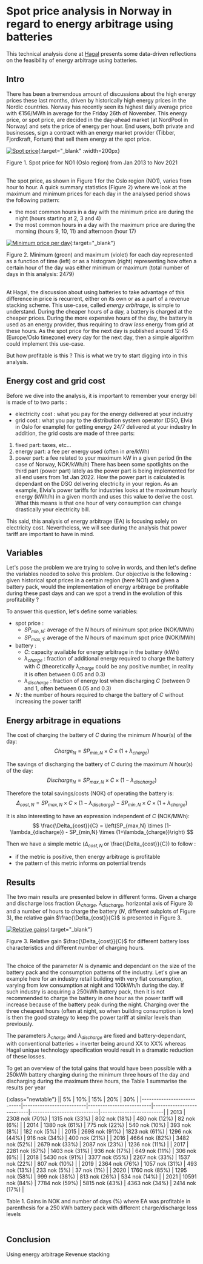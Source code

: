 # Spot price analysis in Norway in regard to energy arbitrage using batteries

This technical analysis done at [Hagal](www.hagal.com) presents some data-driven reflections on the feasibility of energy arbitrage using batteries. 

## Intro

There has been a tremendous amount of discussions about the high energy prices these last months, driven by historically high energy prices in the Nordic countries. Norway has recently seen its highest daily average price with €156/MWh in average for the Friday 26th of November. This energy price, or spot price, are decided in the day-ahead market (at NordPool in Norway) and sets the price of energy per hour. End users, both private and businesses, sign a contract with an energy market provider (Tibber, Fjordkraft, Fortum) that sell them energy at the spot price.

[![Spot price](/images/2021-12-01-battery-spot-price/spot_price.png)](/images/2021-12-01-battery-spot-price/spot_price.png){:target="_blank" :width=200px}
<figcaption>Figure 1. Spot price for NO1 (Oslo region) from Jan 2013 to Nov 2021</figcaption>
<br/>

The spot price, as shown in Figure 1 for the Oslo region (NO1), varies from hour to hour. A quick summary statistics (Figure 2) where we look at the maximum and minimum prices for each day in the analysed period shows the following pattern:
 - the most common hours in a day with the minimum price are during the night (hours starting at 2, 3 and 4) 
 - the most common hours in a day with the maximum price are during the morning (hours 9, 10, 11) and afternoon (hour 17)

[![Minimum price per day](/images/2021-12-01-battery-spot-price/minimum_maximum_spot_price_day.png)](/images/2021-12-01-battery-spot-price/minimum_maximum_spot_price_day.png){:target="_blank"}
<figcaption>Figure 2. Minimum (green) and maximum (violet) for each day represented as a function of time (left) or as a histogram (right) representing how often a certain hour of the day was either minimum or maximum (total number of days in this analysis: 2479)</figcaption>
<br/>

At Hagal, the discussion about using batteries to take advantage of this difference in price is recurrent, either on its own or as a part of a revenue stacking scheme. This use-case, called *energy arbitrage*, is simple to understand. During the cheaper hours of a day, a battery is charged at the cheaper prices. During the more expensive hours of the day, the battery is used as an energy provider, thus requiring to draw *less* energy from grid at these hours.
As the spot price for the next day is published around 12:45 (Europe/Oslo timezone) every day for the next day, then a simple algorithm could implement this use-case. 

But how profitable is this ? This is what we try to start digging into in this analysis.

## Energy cost and grid cost

Before we dive into the analysis, it is important to remember your energy bill is made of to two parts : 
 - electricity cost : what you pay for the energy delivered at your industry
 - grid cost : what you pay to the distribution system operator (DSO, Elvia in Oslo for example) for getting energy 24/7 delivered at your industry
In addition, the grid costs are made of three parts:
 1. fixed part: taxes, etc...
 2. energy part: a fee per energy used (often in øre/kWh) 
 3. power part: a fee related to your maximum kW in a given period (in the case of Norway, NOK/kWh/h)
There has been some spotlights on the third part (power part) lately as the power part is being implemented for all end users from 1st Jan 2022. How the power part is calculated is dependant on the DSO delivering electricity in your region. As an example, Elvia's power tariffs for industries looks at the maximum hourly energy (kWh/h) in a given month and uses this value to derive the cost. What this means is that one hour of very consumption can change drastically your electricity bill.

This said, this analysis of energy arbitrage (EA) is focusing solely on electricity cost. Nevertheless, we will see during the analysis that power tariff are important to have in mind. 


## Variables

Let's pose the problem we are trying to solve in words, and then let's define the variables needed to solve this problem.
Our objective is the following : given historical spot prices in a certain region (here NO1) and given a battery pack, would the implementation of energy arbitrage be profitable during these past days and can we spot a trend in the evolution of this profitability ?

To answer this question, let's define some variables:
 - spot price : 
    - $SP_{min,N}$: average of the $N$ hours of minimum spot price (NOK/MWh)
    - $SP_{max,1}$: average of the $N$ hours of maximum spot price (NOK/MWh)
 - battery : 
    - $C$: capacity available for energy arbitrage in the battery (kWh)
    - $\lambda_{charge}$ : fraction of additional energy required to charge the battery with $C$ (theoretically $\lambda_{charge}$ could be any positive number, in reality it is often between 0.05 and 0.3)
    - $\lambda_{discharge}$ : fraction of energy lost when discharging $C$ (between 0 and 1, often between 0.05 and 0.3)
 - $N$ : the number of hours required to charge the battery of $C$ without increasing the power tariff


## Energy arbitrage in equations

The cost of charging the battery of $C$ during the minimum $N$ hour(s) of the day:
$$
Charge_{N} = SP_{min,N} \times C \times (1+\lambda_{charge})
$$

The savings of discharging the battery of $C$ during the maximum $N$ hour(s) of the day:
$$
Discharge_{N} = SP_{max,N} \times C \times (1-\lambda_{discharge})
$$

Therefore the total savings/costs (NOK) of operating the battery is: 
$$
\Delta_{cost,N} = SP_{max,N} \times C \times (1-\lambda_{discharge}) - SP_{min,N} \times C \times (1+\lambda_{charge})
$$

It is also interesting to have an expression independent of $C$ (NOK/MWh):
$$
\frac{\Delta_{cost}}{C} = \left(SP_{max,N} \times (1-\lambda_{discharge}) - SP_{min,N} \times (1+\lambda_{charge})\right) 
$$

Then we have a simple metric ($\Delta_{cost,N}$ or \frac{\Delta_{cost}}{C}) to follow : 
   - if the metric is positive, then energy arbitrage is profitable
   - the pattern of this metric informs on potential trends

## Results

The two main results are presented below in different forms. Given a charge and discharge loss fraction ($\lambda_{charge}$, $\lambda_{discharge}$, horizontal axis of Figure 3) and a number of hours to charge the battery ($N$, different subplots of Figure 3), the relative gain $\frac{\Delta_{cost}}{C}$ is presented in Figure 3.

[![Relative gains](/images/2021-12-01-battery-spot-price/relative_gain_vs_loss.png)](/images/2021-12-01-battery-spot-price/relative_gain_vs_loss.png){:target="_blank"}
<figcaption>Figure 3. Relative gain $\frac{\Delta_{cost}}{C}$ for different battery loss characteristics and different number of charging hours.</figcaption>
<br/>

The choice of the parameter $N$ is dynamic and dependant on the size of the battery pack and the consumption patterns of the industry. Let's give an example here for an industry retail building with very flat consumption, varying from low consumption at night and 100kWh/h during the day. If such industry is acquiring a 250kWh battery pack, then it is not recommended to charge the battery in one hour as the power tariff will increase because of the battery peak during the night. Charging over the three cheapest hours (often at night, so when building consumption is low) is then the good strategy to keep the power tariff at similar levels than previously.  

The parameters $\lambda_{charge}$ and $\lambda_{discharge}$ are fixed and battery-dependant, with conventional batteries + inverter being around XX to XX% whereas Hagal unique technology specification would result in a dramatic reduction of these losses.

To get an overview of the total gains that would have been possible with a 250kWh battery charging during the minimum three hours of the day and discharging during the maximum three hours, the Table 1 summarise the results per year 


{:class="newtable"}
|| 5% | 10% | 15% | 20% | 30% |
|----------------------------|--------------------------|--------------------------|---------------------------|----------------------------|--------------------------|
| 2013   | 2308 nok (70%)  | 1315 nok (33%)  | 802 nok (18%)   | 480 nok (12%)   | 82 nok (6%)  | 
| 2014   | 1380 nok (61%)  | 775 nok (22%)   | 540 nok (10%)   | 393 nok (8%)    | 182 nok (5%)  | 
| 2015   | 2698 nok (91%)  | 1823 nok (61%)  | 1296 nok (44%)  | 916 nok (34%)   | 400 nok (21%)  | 
| 2016   | 4664 nok (82%)  | 3482 nok (52%)  | 2679 nok (33%)  | 2087 nok (23%)  | 1236 nok (11%)  | 
| 2017   | 2281 nok (67%)  | 1403 nok (31%)  | 936 nok (17%)   | 649 nok (11%)   | 306 nok (6%)  | 
| 2018   | 5430 nok (91%)  | 3377 nok (55%)  | 2267 nok (33%)  | 1537 nok (22%)  | 807 nok (10%)  |
| 2019   | 2364 nok (76%)  | 1057 nok (31%)  | 493 nok (13%)   | 233 nok (5%)    | 37 nok (1%)  | 
| 2020   | 1760 nok (85%)  | 1295 nok (58%)  | 999 nok (38%)   | 813 nok (26%)   | 534 nok (14%)  |
| 2021   | 10591 nok (84%) | 7784 nok (59%)  | 5815 nok (43%)  | 4363 nok (34%)  | 2414 nok (17%)  | 

<figcaption>Table 1. Gains in NOK and number of days (%) where EA was profitable in parenthesis for a 250 kWh battery pack with different charge/discharge loss levels </figcaption>
<br/>

## Conclusion

Using energy arbitrage 
Revenue stacking 




